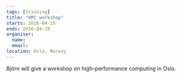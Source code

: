 ```yaml
---
tags: [training]
title: "HPC workshop"
starts: 2016-04-18
ends: 2016-04-19
organiser:
  name: 
  email: 
location: Oslo, Norway
---
```


Björn will give a workshop on high-performance computing in Oslo.